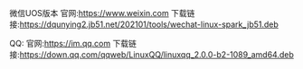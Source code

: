 微信UOS版本
    官网:https://www.weixin.com
    下载链接:https://dqunying2.jb51.net/202101/tools/wechat-linux-spark_jb51.deb

QQ:
    官网:https://im.qq.com
    下载链接:https://down.qq.com/qqweb/LinuxQQ/linuxqq_2.0.0-b2-1089_amd64.deb